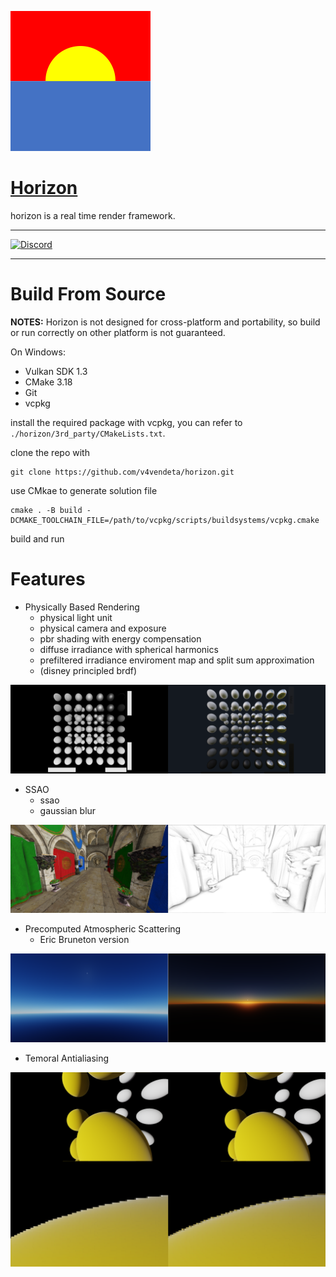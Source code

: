 ![](docs/figs/horizon_224.png)

# [Horizon](https://github.com/v4vendeta/horizon/)

horizon is a real time render framework.

---

[![Discord](https://badgen.net/badge/icon/discord?icon=discord&label)](https://discord.gg/sc33JSBKVQ)

---

# Build From Source

**NOTES:** Horizon is not designed for cross-platform and portability, so build or run correctly on other platform is not guaranteed.

On Windows:

- Vulkan SDK 1.3
- CMake 3.18
- Git
- vcpkg

install the required package with vcpkg, you can refer to ```./horizon/3rd_party/CMakeLists.txt```.

clone the repo with

~~~
git clone https://github.com/v4vendeta/horizon.git
~~~

use CMkae to generate solution file

~~~
cmake . -B build -DCMAKE_TOOLCHAIN_FILE=/path/to/vcpkg/scripts/buildsystems/vcpkg.cmake
~~~

build and run

# Features

- Physically Based Rendering
  - physical light unit
  - physical camera and exposure
  - pbr shading with energy compensation
  - diffuse irradiance with spherical harmonics
  - prefiltered irradiance enviroment map and split sum approximation
  - (disney principled brdf)
 
![](docs/figs/samples/pbs.png)

- SSAO
  - ssao
  - gaussian blur
 
![](docs/figs/samples/ssao.png)

- Precomputed Atmospheric Scattering
  - Eric Bruneton version
 
![](docs/figs/samples/atmosphere.png)

- Temoral Antialiasing

![](docs/figs/samples/taa.png)
